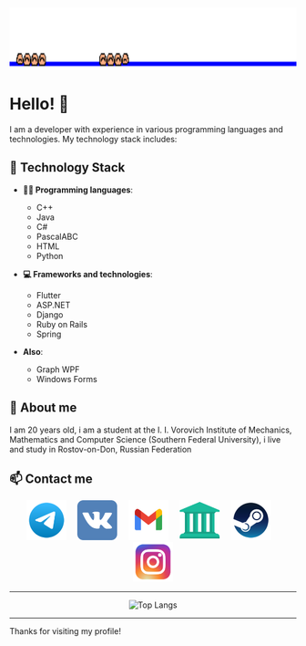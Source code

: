 <div align="center">
  <a target="_blank"><img src="1317022800.gif" alt="Telegram" width="auto" height="110" /></a>
</div>

# Hello! 👋

I am a developer with experience in various programming languages and technologies. My technology stack includes:
## 🚀 Technology Stack

- **👨‍💻 Programming languages**:
  - C++
  - Java
  - C#
  - PascalABC
  - HTML
  - Python

- **💻 Frameworks and technologies**:
  - Flutter
  - ASP.NET
  - Django
  - Ruby on Rails
  - Spring

- **Also**:
  - Graph WPF
  - Windows Forms
    
## 🌟 About me
I am 20 years old, i am a student at the I. I. Vorovich Institute of Mechanics, Mathematics and Computer Science (Southern Federal University), i live and study in Rostov-on-Don, Russian Federation
## 📫 Contact me

<div align="center">
<a href="https://t.me/tommyhellatriggery" target="_blank"><img src="telegram-svgrepo-com.svg" alt="Telegram" width="70" height="70" /></a> &nbsp; &nbsp; 
<a href="https://vk.com/just_hug_mee" target="_blank"><img src="vk-svgrepo-com (1).svg" alt="Vkontakte" width="70" height="70" /></a> &nbsp; &nbsp; 
<a href="mailto:egorkulishov69@gmail.com" terget="_blank"><img src="gmail-svgrepo-com.svg" alt="Gmail" width="70" height="70" /></a> &nbsp; &nbsp; 
<a href="mailto:ekuishov@sfedu.ru" terget="_blank"><img src="institution-svgrepo-com.svg" alt="SFEDU" width="70" height="70" /></a> &nbsp; &nbsp; 
<a href="https://steamcommunity.com/profiles/76561198358883719/" target="_blank"><img src="steam-svgrepo-com.svg" alt="Steam" width="70" height="70" /></a> &nbsp; &nbsp; 
<a href="https://www.instagram.com/bratzz_boyy/profilecard/?igsh=NnZoMjBjbnBtdm45" target="_blank"><img src="instagram-1-svgrepo-com.svg" alt="Instagram" width="70" height="70" /></a>

---

  ![Top Langs](https://github-readme-stats.vercel.app/api/top-langs/?username=Dilray&layout=compact&theme=radical)
</div>

---

Thanks for visiting my profile!
